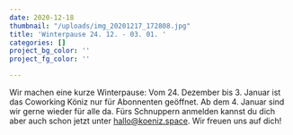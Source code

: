 ```yaml
---
date: 2020-12-18
thumbnail: "/uploads/img_20201217_172808.jpg"
title: 'Winterpause 24. 12. - 03. 01. '
categories: []
project_bg_color: ''
project_fg_color: ''

---
```


Wir machen eine kurze Winterpause: Vom 24. Dezember bis 3. Januar ist das Coworking Köniz nur für Abonnenten geöffnet. Ab dem 4. Januar sind wir gerne wieder für alle da. Fürs Schnuppern anmelden kannst du dich aber auch schon jetzt unter hallo@koeniz.space. Wir freuen uns auf dich!